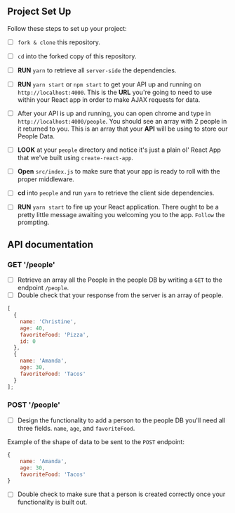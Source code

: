 
## Project Set Up

Follow these steps to set up your project:

- [ ] `fork & clone` this repository.
- [ ] `cd` into the forked copy of this repository.
- [ ] **RUN** `yarn` to retrieve all `server-side` the dependencies.
- [ ] **RUN** `yarn start` or `npm start` to get your API up and running on `http://localhost:4000`. This is the **URL** you're going to need to use within your React app in order to make AJAX requests for data.
- [ ] After your API is up and running, you can open chrome and type in `http://localhost:4000/people`. You should see an array with 2 people in it returned to you. This is an array that your **API** will be using to store our People Data.
- [ ] **LOOK** at your `people` directory and notice it's just a plain ol' React App that we've built using `create-react-app`.
- [ ] **Open** `src/index.js` to make sure that your app is ready to roll with the proper middleware.
- [ ] **cd** into `people` and run `yarn` to retrieve the client side dependencies.
- [ ] **RUN** `yarn start` to fire up your React application. There ought to be a pretty little message awaiting you welcoming you to the app. `Follow` the prompting.


## API documentation

### GET '/people'

- [ ] Retrieve an array all the People in the people DB by writing a `GET` to the endpoint `/people`.
- [ ] Double check that your response from the server is an array of people.

```js
[
  {
    name: 'Christine',
    age: 40,
    favoriteFood: 'Pizza',
    id: 0
  },
  {
    name: 'Amanda',
    age: 30,
    favoriteFood: 'Tacos'
  }
];
```

### POST '/people'

- [ ] Design the functionality to add a person to the people DB you'll need all three fields. `name`, `age`, and `favoriteFood`.

Example of the shape of data to be sent to the `POST` endpoint:

```js
{
    name: 'Amanda',
    age: 30,
    favoriteFood: 'Tacos'
}
```

- [ ] Double check to make sure that a person is created correctly once your functionality is built out.





